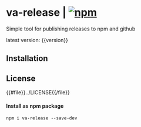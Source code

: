 # va-release | [![npm](https://img.shields.io/npm/v/va-release.svg)](https://www.npmjs.com/package/va-release)

Simple tool for publishing releases to npm and github

latest version: {{version}}

## Installation

## License

{{#file}}../LICENSE{{/file}}

#### Install as npm package

```shell
npm i va-release --save-dev
```
